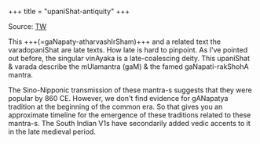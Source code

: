 +++
title = "upaniShat-antiquity"
+++

Source: [TW](https://twitter.com/blog_supplement/status/1703968667778556045)

This +++(=gaNapaty-atharvashIrSham)+++ and a related text the varadopaniShat are late texts. How late is hard to pinpoint. As I've pointed out before, the singular vinAyaka is a late-coalescing deity. This upaniShat & varada describe the mUlamantra (gaM) & the famed gaNapati-rakShohA mantra. 

The Sino-Nipponic transmission of these mantra-s suggests that they were popular by 860 CE. However, we don't find evidence for gANapatya tradition at the beginning of the common era.  So that gives you an approximate timeline for the emergence of these traditions related to these mantra-s. The South Indian V1s have secondarily added vedic accents to it in the late medieval period.



